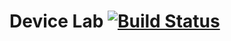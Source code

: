 # Device Lab [![Build Status](https://api.shippable.com/projects/5415d6bff82ab7ebd69cab97/badge?branchName=master)](https://app.shippable.com/projects/5415d6bff82ab7ebd69cab97/builds/latest)
